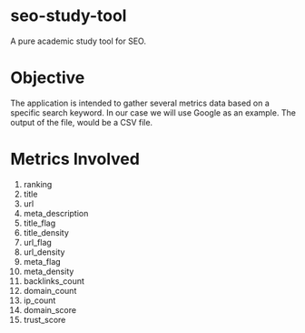 # seo-study-tool
A pure academic study tool for SEO.

# Objective

The application is intended to gather several metrics data based on a specific search keyword. 
In our case we will use Google as an example. The output of the file, would be a CSV file. 

# Metrics Involved

1. ranking
2. title
3. url
4. meta_description
5. title_flag
6. title_density
7. url_flag
8. url_density
9. meta_flag
10. meta_density
11. backlinks_count
12. domain_count
13. ip_count
14. domain_score
15. trust_score


